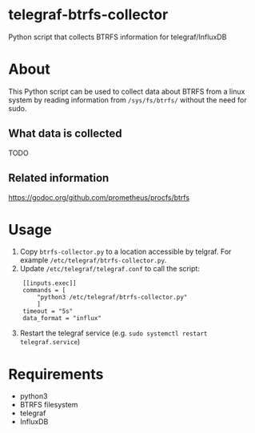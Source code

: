 # telegraf-btrfs-collector
Python script that collects BTRFS information for telegraf/InfluxDB

# About
This Python script can be used to collect data about BTRFS from a linux system by reading information from `/sys/fs/btrfs/` without the need for sudo.

## What data is collected
TODO

## Related information
https://godoc.org/github.com/prometheus/procfs/btrfs

# Usage
1. Copy `btrfs-collector.py` to a location accessible by telgraf. For example `/etc/telegraf/btrfs-collector.py`.
2. Update `/etc/telegraf/telegraf.conf` to call the script:

```
    [[inputs.exec]]
    commands = [
        "python3 /etc/telegraf/btrfs-collector.py"
        ]
    timeout = "5s"
    data_format = "influx"
```
3. Restart the telegraf service (e.g. `sudo systemctl restart telegraf.service`)

# Requirements
* python3
* BTRFS filesystem
* telegraf
* InfluxDB
